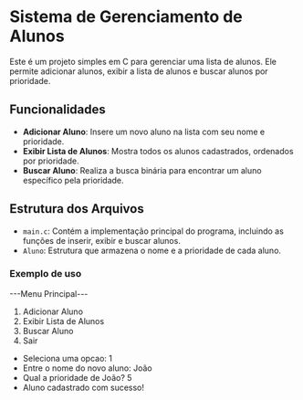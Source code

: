 # Sistema de Gerenciamento de Alunos

Este é um projeto simples em C para gerenciar uma lista de alunos. Ele permite adicionar alunos, exibir a lista de alunos e buscar alunos por prioridade.

## Funcionalidades

- **Adicionar Aluno**: Insere um novo aluno na lista com seu nome e prioridade.
- **Exibir Lista de Alunos**: Mostra todos os alunos cadastrados, ordenados por prioridade.
- **Buscar Aluno**: Realiza a busca binária para encontrar um aluno específico pela prioridade.

## Estrutura dos Arquivos

- `main.c`: Contém a implementação principal do programa, incluindo as funções de inserir, exibir e buscar alunos.
- `Aluno`: Estrutura que armazena o nome e a prioridade de cada aluno.

### Exemplo de uso 

 ---Menu Principal---
 1. Adicionar Aluno
 2. Exibir Lista de Alunos
 3. Buscar Aluno
 4. Sair
* Seleciona uma opcao: 1
* Entre o nome do novo aluno: João
* Qual a prioridade de João? 5
* Aluno cadastrado com sucesso!
